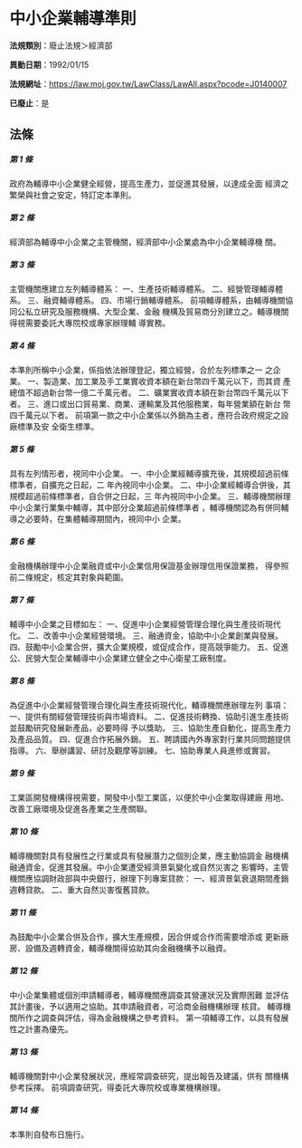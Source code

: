 # 中小企業輔導準則

**法規類別**：廢止法規＞經濟部

**異動日期**：1992/01/15  

**法規網址**：https://law.moj.gov.tw/LawClass/LawAll.aspx?pcode=J0140007

**已廢止**：是



## 法條
##### 第 1 條
政府為輔導中小企業健全經營，提高生產力，並促進其發展，以達成全面
經濟之繁榮與社會之安定，特訂定本準則。

##### 第 2 條
經濟部為輔導中小企業之主管機關，經濟部中小企業處為中小企業輔導機
關。

##### 第 3 條
主管機關應建立左列輔導體系：
一、生產技術輔導體系。
二、經營管理輔導體系。
三、融資輔導體系。
四、市場行銷輔導體系。
前項輔導體系，由輔導機關協同公私立研究及服務機構、大型企業、金融
機構及貿易商分別建立之。輔導機關得視需要委託大專院校或專家辦理輔
導實務。


##### 第 4 條
本準則所稱中小企業，係指依法辦理登記，獨立經營，合於左列標準之一
之企業。
一、製造業、加工業及手工業實收資本額在新台幣四千萬元以下，而其資
    產總值不超過新台幣一億二千萬元者。
二、礦業實收資本額在新台幣四千萬元以下者。
三、進口或出口貿易業、商業、運輸業及其他服務業，每年營業額在新台
    幣四千萬元以下者。
前項第一款之中小企業係以外銷為主者，應符合政府規定之設廠標準及安
全衛生標準。


##### 第 5 條
具有左列情形者，視同中小企業。
一、中小企業經輔導擴充後，其規模超過前條標準者，自擴充之日起，二
    年內視同中小企業。
二、中小企業經輔導合併後，其規模超過前條標準者，自合併之日起，三
    年內視同中小企業。
三、輔導機關辦理中小企業行業集中輔導，其中部分企業超過前條標準者
    ，輔導機關認為有併同輔導之必要時，在集體輔導期間內，視同中小
    企業。


##### 第 6 條
金融機構辦理中小企業融資或中小企業信用保證基金辦理信用保證業務，
得參照前二條規定，核定其對象與範圍。

##### 第 7 條
輔導中小企業之目標如左：
一、促進中小企業經營管理合理化與生產技術現代化。
二、改善中小企業經營環境。
三、融通資金，協助中小企業創業與發展。
四、鼓勵中小企業合併，擴大企業規模，或促成合作，提高競爭能力。
五、促進公、民營大型企業輔導中小企業建立健全之中心衛星工廠制度。


##### 第 8 條
為促進中小企業經營管理合理化與生產技術現代化，輔導機關應辦理左列
事項：
一、提供有關經營管理技術與市場資料。
二、促進技術轉換、協助引進生產技術並鼓勵研究發展新產品，必要時得
    予以獎助。
三、協助生產自動化，提高生產力及產品品質。
四、促進合作拓展外銷。
五、聘請國內外專家對行業共同問題提供指導。
六、舉辦講習、研討及觀摩等訓練。
七、協助專業人員進修或實習。


##### 第 9 條
工業區開發機構得視需要，開發中小型工業區，以便於中小企業取得建廠
用地、改善工廠環境及促進各產業之生產關聯。

##### 第 10 條
輔導機關對具有發展性之行業或具有發展潛力之個別企業，應主動協調金
融機構融通資金，促進其發展。中小企業遭受經濟景氣變化或自然災害之
影響時，主管機關應協調財政部與中央銀行，辦理下列專案貸款：
一、經濟景氣衰退期間產銷週轉貸款。
二、重大自然災害復舊貸款。


##### 第 11 條
為鼓勵中小企業合併及合作，擴大生產規模，因合併或合作而需要增添或
更新廠房、設備及週轉資金，輔導機關得協助其向金融機構予以融資。

##### 第 12 條
中小企業集體或個別申請輔導者，輔導機關應調查其營運狀況及實際困難
並評估其計畫後，予以適用之協助。其申請融資者，可洽商金融機構辦理
核貸。
輔導機關所作之調查與評估，得為金融機構之參考資料。
第一項輔導工作，以具有發展性之計畫為優先。

##### 第 13 條
輔導機關對中小企業發展狀況，應經常調查研究，提出報告及建議，供有
關機構參考採擇。
前項調查研究，得委託大專院校或專業機構辦理。

##### 第 14 條
本準則自發布日施行。


